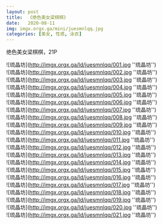 ```yaml
---
layout: post
title:  《绝色美女梁棋棋》
date:   2020-08-11
img: imgx.orgx.ga/mini/juesmnlqq.jpg
categories: [美女, 性感, 泳衣]
---
```


绝色美女梁棋棋，21P

![琉晶坊](http://imgx.orgx.ga/ld/juesmnlqq/001.jpg ''琉晶坊'') <br>
![琉晶坊](http://imgx.orgx.ga/ld/juesmnlqq/002.jpg ''琉晶坊'') <br>
![琉晶坊](http://imgx.orgx.ga/ld/juesmnlqq/003.jpg ''琉晶坊'') <br>
![琉晶坊](http://imgx.orgx.ga/ld/juesmnlqq/004.jpg ''琉晶坊'') <br>
![琉晶坊](http://imgx.orgx.ga/ld/juesmnlqq/005.jpg ''琉晶坊'') <br>
![琉晶坊](http://imgx.orgx.ga/ld/juesmnlqq/006.jpg ''琉晶坊'') <br>
![琉晶坊](http://imgx.orgx.ga/ld/juesmnlqq/007.jpg ''琉晶坊'') <br>
![琉晶坊](http://imgx.orgx.ga/ld/juesmnlqq/008.jpg ''琉晶坊'') <br>
![琉晶坊](http://imgx.orgx.ga/ld/juesmnlqq/009.jpg ''琉晶坊'') <br>
![琉晶坊](http://imgx.orgx.ga/ld/juesmnlqq/010.jpg ''琉晶坊'') <br>
![琉晶坊](http://imgx.orgx.ga/ld/juesmnlqq/011.jpg ''琉晶坊'') <br>
![琉晶坊](http://imgx.orgx.ga/ld/juesmnlqq/012.jpg ''琉晶坊'') <br>
![琉晶坊](http://imgx.orgx.ga/ld/juesmnlqq/013.jpg ''琉晶坊'') <br>
![琉晶坊](http://imgx.orgx.ga/ld/juesmnlqq/014.jpg ''琉晶坊'') <br>
![琉晶坊](http://imgx.orgx.ga/ld/juesmnlqq/015.jpg ''琉晶坊'') <br>
![琉晶坊](http://imgx.orgx.ga/ld/juesmnlqq/016.jpg ''琉晶坊'') <br>
![琉晶坊](http://imgx.orgx.ga/ld/juesmnlqq/017.jpg ''琉晶坊'') <br>
![琉晶坊](http://imgx.orgx.ga/ld/juesmnlqq/018.jpg ''琉晶坊'') <br>
![琉晶坊](http://imgx.orgx.ga/ld/juesmnlqq/019.jpg ''琉晶坊'') <br>
![琉晶坊](http://imgx.orgx.ga/ld/juesmnlqq/020.jpg ''琉晶坊'') <br>
![琉晶坊](http://imgx.orgx.ga/ld/juesmnlqq/021.jpg ''琉晶坊'') <br>
